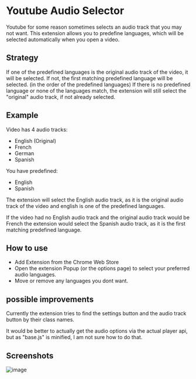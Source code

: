 # Youtube Audio Selector

Youtube for some reason sometimes selects an audio track that you may not want. 
This extension allows you to predefine languages, which will be selected automatically when you open a video.

## Strategy

If one of the predefined languages is the original audio track of the video, it will be selected.
If not, the first matching predefined language will be selected. (in the order of the predefined languages)
If there is no predefined language or none of the languages match, the extension will still select the "original" audio track, if not already selected.

## Example

Video has 4 audio tracks:
- English (Original)
- French
- German
- Spanish

You have predefined:
- English
- Spanish

The extension will select the English audio track, as it is the original audio track of the video and english is one of the predefined languages.

If the video had no English audio track and the original audio track would be French the extension would select the Spanish audio track, as it is the first matching predefined language.

## How to use 
* Add Extension from the Chrome Web Store
* Open the extension Popup (or the options page) to select your preferred audio languages.
* Move or remove any languages you dont want. 


## possible improvements

Currently the extension tries to find the settings button and the audio track button by their class names.

It would be better to actually get the audio options via the actual player api, but as "base.js" is minified, I am not sure how to do that. 

## Screenshots

![image](https://github.com/user-attachments/assets/dd36aa1a-7912-4f0c-954c-35f269fb54cf)

